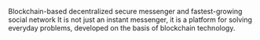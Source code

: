 Blockchain-based decentralized secure messenger and fastest-growing social network
It is not just an instant messenger, it is a platform for solving everyday problems,
developed on the basis of blockchain technology.
